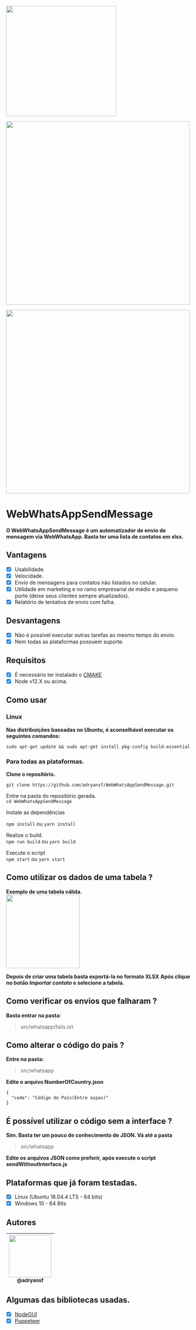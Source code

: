 <p align="center">

<img src="https://user-images.githubusercontent.com/31359652/74533815-388ca080-4f11-11ea-95c4-40185f2580f9.jpg" width="300" /><br>

<img src="https://user-images.githubusercontent.com/31359652/74535485-b00fff00-4f14-11ea-9497-78b37a4eebcb.png" width="500" /><br>

<img src="https://user-images.githubusercontent.com/31359652/74535489-b0a89580-4f14-11ea-9e40-ae32b147fadb.png" width="500" /><br>

</p>

# WebWhatsAppSendMessage

**O WebWhatsAppSendMessage é um automatizador de envio de mensagem via WebWhatsApp. Basta ter uma lista de contatos em xlsx.**

## Vantagens

- [x] Usabilidade.
- [x] Velocidade.
- [x] Envio de mensagens para contatos não listados no celular.
- [x] Utilidade em marketing e no ramo empresarial de médio e pequeno porte (deixe seus clientes sempre atualizados).
- [x] Relatório de tentativa de envio com falha.

## Desvantagens

- [x] Não é possível executar outras tarefas ao mesmo tempo do envio.
- [x] Nem todas as plataformas possuem suporte.

## Requisitos

- [x] É necessário ter instalado o [CMAKE](https://cmake.org/download/)
- [x] Node v12.X ou acima.

## Como usar

### Linux

**Nas distribuições baseadas no Ubuntu, é aconselhável executar os seguintes comandos:**

`sudo apt-get update && sudo apt-get install pkg-config build-essential`

### Para todas as plataformas.

**Clone o repositório.**

`git clone https://github.com/adryansf/WebWhatsAppSendMessage.git`

Entre na pasta do repositório gerada.  
`cd WebWhatsAppSendMessage`

Instale as dependências

`npm install` ou `yarn install`

Realize o build.  
`npm run build` ou `yarn build`

Execute o script  
`npm start` ou `yarn start`

## Como utilizar os dados de uma tabela ?

**Exemplo de uma tabela válida.**  
<img src="https://user-images.githubusercontent.com/31359652/74536813-97551880-4f17-11ea-8071-63286b581151.png" width="200" /><br>

**Depois de criar uma tabela basta exportá-la no formato XLSX**
**Após clique no botão _Importar contato_ e selecione a tabela.**

## Como verificar os envios que falharam ?

**Basta entrar na pasta:**

> src/whatsapp/fails.txt

## Como alterar o código do país ?

**Entre na pasta:**

> src/whatsapp

**Edite o arquivo NumberOfCountry.json**

```
{
  "code": "Código do País(Entre aspas)"
}
```

## É possível utilizar o código sem a interface ?

**Sim. Basta ter um pouco de conhecimento de JSON. Vá até a pasta**

> src/whatsapp

**Edite os arquivos JSON como preferir, após execute o script sendWithoutInterface.js**

## Plataformas que já foram testadas.

- [x] Linux (Ubuntu 18.04.4 LTS - 64 bits)
- [x] Windows 10 - 64 Bits

## Autores

| [<img src="https://avatars3.githubusercontent.com/u/31359652?s=460&v=4" width=115><br><sub>@adryansf</sub>](https://github.com/adryansf) |
| :--------------------------------------------------------------------------------------------------------------------------------------: |


## Algumas das bibliotecas usadas.

- [x] [NodeGUI](https://github.com/nodegui/react-nodegui)
- [x] [Puppeteer](https://github.com/puppeteer/puppeteer)
